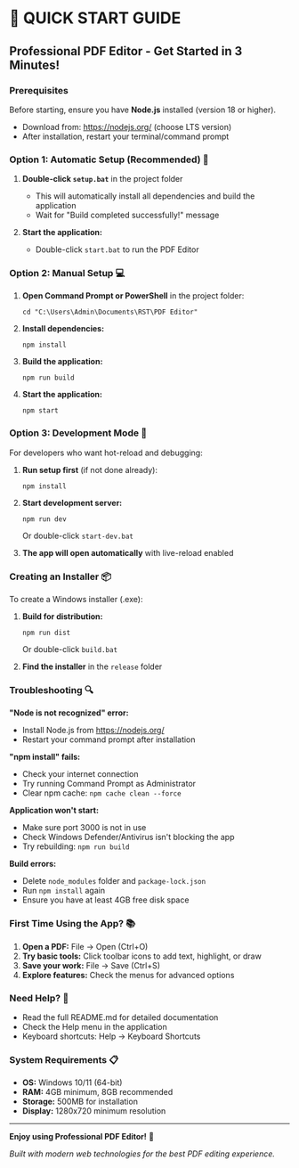 # 🚀 QUICK START GUIDE

## Professional PDF Editor - Get Started in 3 Minutes!

### Prerequisites
Before starting, ensure you have **Node.js** installed (version 18 or higher).
- Download from: https://nodejs.org/ (choose LTS version)
- After installation, restart your terminal/command prompt

### Option 1: Automatic Setup (Recommended) 🎯

1. **Double-click `setup.bat`** in the project folder
   - This will automatically install all dependencies and build the application
   - Wait for "Build completed successfully!" message

2. **Start the application:**
   - Double-click `start.bat` to run the PDF Editor

### Option 2: Manual Setup 💻

1. **Open Command Prompt or PowerShell** in the project folder:
   ```
   cd "C:\Users\Admin\Documents\RST\PDF Editor"
   ```

2. **Install dependencies:**
   ```
   npm install
   ```

3. **Build the application:**
   ```
   npm run build
   ```

4. **Start the application:**
   ```
   npm start
   ```

### Option 3: Development Mode 🔧

For developers who want hot-reload and debugging:

1. **Run setup first** (if not done already):
   ```
   npm install
   ```

2. **Start development server:**
   ```
   npm run dev
   ```
   Or double-click `start-dev.bat`

3. **The app will open automatically** with live-reload enabled

### Creating an Installer 📦

To create a Windows installer (.exe):

1. **Build for distribution:**
   ```
   npm run dist
   ```
   Or double-click `build.bat`

2. **Find the installer** in the `release` folder

### Troubleshooting 🔍

**"Node is not recognized" error:**
- Install Node.js from https://nodejs.org/
- Restart your command prompt after installation

**"npm install" fails:**
- Check your internet connection
- Try running Command Prompt as Administrator
- Clear npm cache: `npm cache clean --force`

**Application won't start:**
- Make sure port 3000 is not in use
- Check Windows Defender/Antivirus isn't blocking the app
- Try rebuilding: `npm run build`

**Build errors:**
- Delete `node_modules` folder and `package-lock.json`
- Run `npm install` again
- Ensure you have at least 4GB free disk space

### First Time Using the App? 📚

1. **Open a PDF:** File → Open (Ctrl+O)
2. **Try basic tools:** Click toolbar icons to add text, highlight, or draw
3. **Save your work:** File → Save (Ctrl+S)
4. **Explore features:** Check the menus for advanced options

### Need Help? 💬

- Read the full README.md for detailed documentation
- Check the Help menu in the application
- Keyboard shortcuts: Help → Keyboard Shortcuts

### System Requirements 📋

- **OS:** Windows 10/11 (64-bit)
- **RAM:** 4GB minimum, 8GB recommended
- **Storage:** 500MB for installation
- **Display:** 1280x720 minimum resolution

---

**Enjoy using Professional PDF Editor!** 🎉

*Built with modern web technologies for the best PDF editing experience.*

